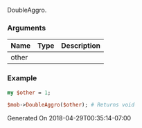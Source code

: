 DoubleAggro.
### Arguments
**Name**|**Type**|**Description**
:---|:---|:---
other||

### Example

```perl
my $other = 1;

$mob->DoubleAggro($other); # Returns void
```


Generated On 2018-04-29T00:35:14-07:00